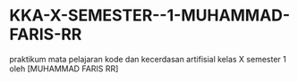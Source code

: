 # KKA-X-SEMESTER--1-MUHAMMAD-FARIS-RR
praktikum mata pelajaran kode dan kecerdasan artifisial kelas X semester 1 oleh [MUHAMMAD FARIS RR]
